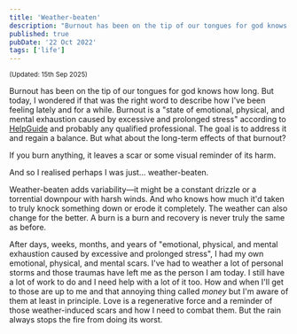 ```yaml
---
title: 'Weather-beaten'
description: "Burnout has been on the tip of our tongues for god knows how long. But today, I wondered if that was the right word to describe how I've been feeling lately and for a while."
published: true
pubDate: '22 Oct 2022'
tags: ['life']
---
```


<small>(Updated: <time datetime="2025-09-15">15th Sep 2025</time>)</small>

Burnout has been on the tip of our tongues for god knows how long. But today, I wondered if that was the right word to describe how I've been feeling lately and for a while. Burnout is a "state of emotional, physical, and mental exhaustion caused by excessive and prolonged stress" according to [HelpGuide](https://www.helpguide.org/mental-health/stress/burnout-prevention-and-recovery) and probably any qualified professional. The goal is to address it and regain a balance. But what about the long-term effects of that burnout?

If you burn anything, it leaves a scar or some visual reminder of its harm.

And so I realised perhaps I was just... weather-beaten.

Weather-beaten adds variability—it might be a constant drizzle or a torrential downpour with harsh winds. And who knows how much it'd taken to truly knock something down or erode it completely. The weather can also change for the better. A burn is a burn and recovery is never truly the same as before.

After days, weeks, months, and years of "emotional, physical, and mental exhaustion caused by excessive and prolonged stress", I had my own emotional, physical, and mental scars. I've had to weather a lot of personal storms and those traumas have left me as the person I am today. I still have a lot of work to do and I need help with a lot of it too. How and when I'll get to those are up to me and that annoying thing called _money_ but I'm aware of them at least in principle. Love is a regenerative force and a reminder of those weather-induced scars and how I need to combat them. But the rain always stops the fire from doing its worst.